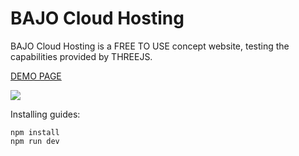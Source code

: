 # BAJO Cloud Hosting

BAJO Cloud Hosting is a FREE TO USE concept website, testing the capabilities provided by THREEJS.

[DEMO PAGE](https://bajo-three.vercel.app)

![](assets/20250112_102331_screen_record.gif)

Installing guides:

```
npm install
npm run dev
```
